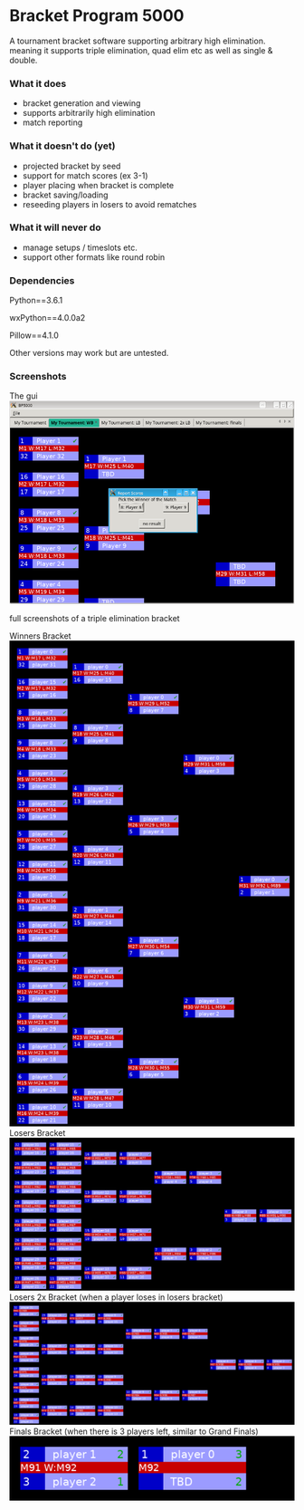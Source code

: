 # Bracket Program 5000
A tournament bracket software supporting arbitrary high elimination.
meaning it supports triple elimination, quad elim etc as well as single & double.

### What it does
 - bracket generation and viewing
 - supports arbitrarily high elimination
 - match reporting
 
### What it doesn't do (yet)
 - projected bracket by seed
 - support for match scores (ex 3-1)
 - player placing when bracket is complete
 - bracket saving/loading
 - reseeding players in losers to avoid rematches

### What it will never do
 - manage setups / timeslots etc.
 - support other formats like round robin

### Dependencies
Python==3.6.1

wxPython==4.0.0a2

Pillow==4.1.0

Other versions may work but are untested.

### Screenshots
The gui
![Gui](/docs/examples/gui.png?raw=true "GUI")


full screenshots of a triple elimination bracket

Winners Bracket
![Winners bracket](/docs/examples/winners.png?raw=true "Winners Bracket")
Losers Bracket
![Losers bracket](/docs/examples/losers.png?raw=true "Losers Bracket")
Losers 2x Bracket (when a player loses in losers bracket)
![Losers 2x bracket](/docs/examples/losers2x.png?raw=true "Losers 2x Bracket")
Finals Bracket (when there is 3 players left, similar to Grand Finals)
![Finals bracket](/docs/examples/finals.png?raw=true "Finals Bracket")
